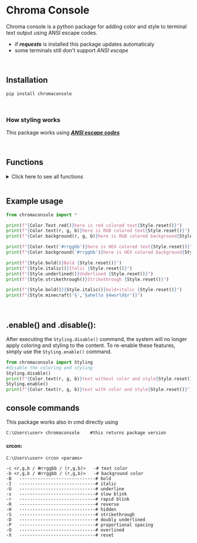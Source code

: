 # Chroma Console

Chroma console is a python package for adding color and style to terminal text output using ANSI escape codes.

* if ***requests*** is installed this package updates automaticaly
* some terminals still don't support *ANSI escape*

<br>

## Installation

```shell
pip install chromaconsole
```

<br>

### How styling works
This package works using ***[ANSI escape codes](https://en.wikipedia.org/wiki/ANSI_escape_code)***

<br>

## Functions
<details>
<summary>Click here to see all functions</summary>

```python
#styling
Styling.disable()
Styling.enable()
Style.reset()
Style.bold()
Style.faint()
Style.italic()
Style.underlined()
Style.slow_blink()
Style.rapid_blink()
Style.reverse()
Style.hidden()
Style.strikethrough()
Style.doubly_underlined()
Style.normal_intensity()
Style.not_italic()
Style.not_underlined()
Style.not_blinking()
Style.proportional_spacing()
Style.not_reversed()
Style.reveal()
Style.not_strikethrough()
Style.not_proportional_spacing()
Style.overlined()
Style.not_overlined()
Style.minecraft(*args)

#coloring
Color.text(*args)
Color.text_gradient("text", color, color)
Color.default_text()
Color.background(*args)
Color.background_gradient("text", color, color)
Color.default_background()
Color.Text.black()
Color.Text.red()
Color.Text.green()
Color.Text.yellow()
Color.Text.blue()
Color.Text.magenta()
Color.Text.cyan()
Color.Text.white()
Color.Text.br_black()
Color.Text.br_red()
Color.Text.br_green()
Color.Text.br_yellow()
Color.Text.br_blue()
Color.Text.br_magenta()
Color.Text.br_cyan()
Color.Text.br_white()
Color.Background.black()
Color.Background.red()
Color.Background.green()
Color.Background.yellow()
Color.Background.blue()
Color.Background.magenta()
Color.Background.cyan()
Color.Background.white()
Color.Background.br_black()
Color.Background.br_red()
Color.Background.br_green()
Color.Background.br_yellow()
Color.Background.br_blue()
Color.Background.br_magenta()
Color.Background.br_cyan()
Color.Background.br_white()

#some other things (not finished)
Console.clr_scr_to_end()
Console.clr_scr_to_begin()
Console.clr_entire_scr()
Console.clr_line_to_end()
Console.clr_line_to_begin()
Console.clr_entire_line()
Console.scroll_up(int)
Console.scroll_down(int)
Console.bell()
Console.save_cursor()
Console.restore_cursor()
Console.switch_alt_scr()
Console.switch_orig_scr()
Console.show_cursor()
Console.hide_cursor()
```
</details>

<br>

## Example usage

```python
from chromaconsole import *

print(f"{Color.Text.red()}here is red colored text{Style.reset()}")
print(f"{Color.text(r, g, b)}here is RGB colored text{Style.reset()}")
print(f"{Color.background(r, g, b)}here is RGB colored background{Style.reset()}")

print(f"{Color.text('#rrggbb')}here is HEX colored text{Style.reset()}")
print(f"{Color.background('#rrggbb')}here is HEX colored background{Style.reset()}")

print(f"{Style.bold()}Bold {Style.reset()}")
print(f"{Style.italic()}Italic {Style.reset()}")
print(f"{Style.underlined()}Underlined {Style.reset()}")
print(f"{Style.strikethrough()}Strikethrough {Style.reset()}")

print(f"{Style.bold()}{Style.italic()}bold+italic {Style.reset()}")
print(f"{Style.minecraft('§','§ahello §4world§r')}")
```

<br>

## .enable() and .disable():

After executing the `Styling.disable()` command, the system will no longer apply coloring and styling to the content. To re-enable these features, simply use the `Styling.enable()` command.

```python
from chromaconsole import Styling
#disable the coloring and styling
Styling.disable()
print(f"{Color.text(r, g, b)}text without color and style{Style.reset()}")
Styling.enable()
print(f"{Color.text(r, g, b)}text with color and style{Style.reset()}")
```

## console commands

This package works also in cmd directly using
```shell
C:\Users\user> chromaconsole    #this returns package version
```
#### crcon:
```shell
C:\Users\user> crcon <params>

-c <r,g,b / ⵌrrggbb / (r,g,b)>   -# text color
-b <r,g,b / ⵌrrggbb / (r,g,b)>   -# background color
-B   -----------------------------# bold
-I   -----------------------------# italic
-U   -----------------------------# underline
-s   -----------------------------# slow blink
-r   -----------------------------# rapid blink
-R   -----------------------------# reverse
-H   -----------------------------# hidden
-S   -----------------------------# strikethrough
-D   -----------------------------# doubly underlined
-P   -----------------------------# proportional spacing
-O   -----------------------------# overlined
-X   -----------------------------# reset
```